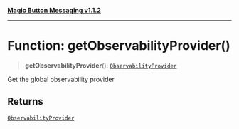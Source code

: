 [**Magic Button Messaging v1.1.2**](../README.md)

***

# Function: getObservabilityProvider()

> **getObservabilityProvider**(): [`ObservabilityProvider`](../interfaces/ObservabilityProvider.md)

Get the global observability provider

## Returns

[`ObservabilityProvider`](../interfaces/ObservabilityProvider.md)
